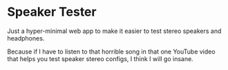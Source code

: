 # Speaker Tester

Just a hyper-minimal web app to make it easier to test stereo speakers and headphones.

Because if I have to listen to that horrible song in that one YouTube video that helps you test speaker stereo configs, I think I will go insane.
